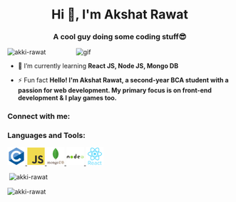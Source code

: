 <h1 align="center">Hi 👋, I'm Akshat Rawat</h1>
<h3 align="center">A cool guy doing some coding stuff😎</h3>

<img align="right" alt="gif" width="350" src="https://media.tenor.com/ITc1hNBSH_wAAAAM/coding-typing.gif">

<p align="left"> <img src="https://komarev.com/ghpvc/?username=akki-rawat&label=Profile%20views&color=0e75b6&style=flat" alt="akki-rawat" /> </p>

- 🌱 I’m currently learning **React JS, Node JS, Mongo DB**

- ⚡ Fun fact **Hello! I'm Akshat Rawat, a second-year BCA student with a passion for web development. My primary focus is on front-end development & I play games too.**

<h3 align="left">Connect with me:</h3>
<p align="left">
</p>

<h3 align="left">Languages and Tools:</h3>
<p align="left"> <a href="https://www.cprogramming.com/" target="_blank" rel="noreferrer"> <img src="https://raw.githubusercontent.com/devicons/devicon/master/icons/c/c-original.svg" alt="c" width="40" height="40"/> </a> <a href="https://developer.mozilla.org/en-US/docs/Web/JavaScript" target="_blank" rel="noreferrer"> <img src="https://raw.githubusercontent.com/devicons/devicon/master/icons/javascript/javascript-original.svg" alt="javascript" width="40" height="40"/> </a> <a href="https://www.mongodb.com/" target="_blank" rel="noreferrer"> <img src="https://raw.githubusercontent.com/devicons/devicon/master/icons/mongodb/mongodb-original-wordmark.svg" alt="mongodb" width="40" height="40"/> </a> <a href="https://nodejs.org" target="_blank" rel="noreferrer"> <img src="https://raw.githubusercontent.com/devicons/devicon/master/icons/nodejs/nodejs-original-wordmark.svg" alt="nodejs" width="40" height="40"/> </a> <a href="https://reactjs.org/" target="_blank" rel="noreferrer"> <img src="https://raw.githubusercontent.com/devicons/devicon/master/icons/react/react-original-wordmark.svg" alt="react" width="40" height="40"/> </a> </p>

<p>&nbsp;<img align="center" src="https://github-readme-stats.vercel.app/api?username=akki-rawat&show_icons=true&locale=en" alt="akki-rawat" /></p>

<p><img align="center" src="https://github-readme-streak-stats.herokuapp.com/?user=akki-rawat&" alt="akki-rawat" /></p>
